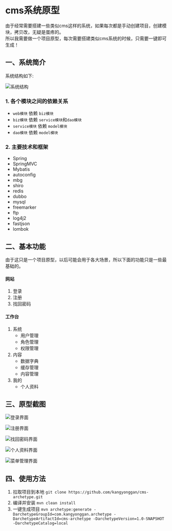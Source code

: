 # cms系统原型
由于经常需要搭建一些类似cms这样的系统，如果每次都是手动创建项目，创建模块，拷贝改，无疑是蛋疼的。  
所以我需要做一个项目原型，每次需要搭建类似cms系统的时候，只需要一键即可生成！

## 一、系统简介
系统结构如下:

![系统结构](http://cdn.kangyonggan.com/upload/cms_1.png)

### 1. 各个模块之间的依赖关系
- `web模块` 依赖 `biz模块`
- `biz模块` 依赖 `service模块`和`dao模块`
- `service模块` 依赖 `model模块`
- `dao模块` 依赖 `model模块`

### 2. 主要技术和框架
- Spring
- SpringMVC
- Mybatis
- autoconfig
- mbg
- shiro
- redis
- dubbo
- mysql
- freemarker
- ftp
- log4j2
- fastjson
- lombok

## 二、基本功能
由于这只是一个项目原型，以后可能会用于各大场景，所以下面的功能只是一些最基础的。

#### 网站
1. 登录
2. 注册
3. 找回密码

#### 工作台
1. 系统
    - 用户管理
    - 角色管理
    - 权限管理
2. 内容
    - 数据字典
    - 缓存管理
    - 内容管理
3. 我的
    - 个人资料

## 三、原型截图

![登录界面](http://cdn.kangyonggan.com/upload/cms_login.png)

![注册界面](http://cdn.kangyonggan.com/upload/cms_register.png)

![找回密码界面](http://cdn.kangyonggan.com/upload/cms_reset.png)

![个人资料界面](http://cdn.kangyonggan.com/upload/cms_profile.png)

![菜单管理界面](http://cdn.kangyonggan.com/upload/cms_menu.png)

## 四、使用方法
1. 拉取项目到本地 `git clone https://github.com/kangyonggan/cms-archetype.git`
2. 编译并安装 `mvn clean install`
3. 一键生成项目 `mvn archetype:generate -DarchetypeGroupId=com.kangyonggan.archetype -DarchetypeArtifactId=cms-archetype -DarchetypeVersion=1.0-SNAPSHOT -DarchetypeCatalog=local`

